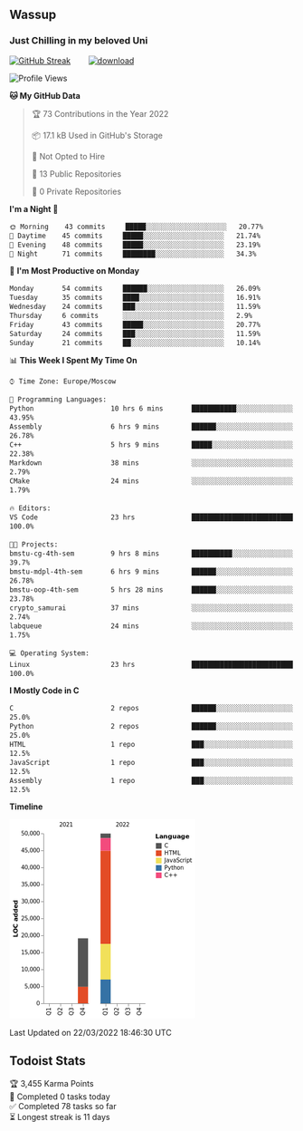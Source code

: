 ## Wassup 
### Just Chilling in my beloved Uni 

<!--
-->

[![GitHub Streak](http://github-readme-streak-stats.herokuapp.com?user=archeoss&theme=shades-of-purple&hide_border=true&date_format=j%20M%5B%20Y%5D)](https://git.io/streak-stats)&nbsp;&nbsp;&nbsp;&nbsp;&nbsp;&nbsp;&nbsp;&nbsp;[![download](https://user-images.githubusercontent.com/68448737/147796309-d8b65b1d-4dde-40d9-b03a-2b42aaa6cd43.jpeg)
](https://bmstu.ru/)

<!--START_SECTION:waka-->
![Profile Views](http://img.shields.io/badge/Profile%20Views-29-blue)

**🐱 My GitHub Data** 

> 🏆 73 Contributions in the Year 2022
 > 
> 📦 17.1 kB Used in GitHub's Storage 
 > 
> 🚫 Not Opted to Hire
 > 
> 📜 13 Public Repositories 
 > 
> 🔑 0 Private Repositories  
 > 
**I'm a Night 🦉** 

```text
🌞 Morning    43 commits     █████░░░░░░░░░░░░░░░░░░░░   20.77% 
🌆 Daytime    45 commits     █████░░░░░░░░░░░░░░░░░░░░   21.74% 
🌃 Evening    48 commits     █████░░░░░░░░░░░░░░░░░░░░   23.19% 
🌙 Night      71 commits     ████████░░░░░░░░░░░░░░░░░   34.3%

```
📅 **I'm Most Productive on Monday** 

```text
Monday       54 commits     ██████░░░░░░░░░░░░░░░░░░░   26.09% 
Tuesday      35 commits     ████░░░░░░░░░░░░░░░░░░░░░   16.91% 
Wednesday    24 commits     ███░░░░░░░░░░░░░░░░░░░░░░   11.59% 
Thursday     6 commits      ░░░░░░░░░░░░░░░░░░░░░░░░░   2.9% 
Friday       43 commits     █████░░░░░░░░░░░░░░░░░░░░   20.77% 
Saturday     24 commits     ███░░░░░░░░░░░░░░░░░░░░░░   11.59% 
Sunday       21 commits     ██░░░░░░░░░░░░░░░░░░░░░░░   10.14%

```


📊 **This Week I Spent My Time On** 

```text
⌚︎ Time Zone: Europe/Moscow

💬 Programming Languages: 
Python                   10 hrs 6 mins       ███████████░░░░░░░░░░░░░░   43.95% 
Assembly                 6 hrs 9 mins        ██████░░░░░░░░░░░░░░░░░░░   26.78% 
C++                      5 hrs 9 mins        █████░░░░░░░░░░░░░░░░░░░░   22.38% 
Markdown                 38 mins             ░░░░░░░░░░░░░░░░░░░░░░░░░   2.79% 
CMake                    24 mins             ░░░░░░░░░░░░░░░░░░░░░░░░░   1.79%

🔥 Editors: 
VS Code                  23 hrs              █████████████████████████   100.0%

🐱‍💻 Projects: 
bmstu-cg-4th-sem         9 hrs 8 mins        ██████████░░░░░░░░░░░░░░░   39.7% 
bmstu-mdpl-4th-sem       6 hrs 9 mins        ██████░░░░░░░░░░░░░░░░░░░   26.78% 
bmstu-oop-4th-sem        5 hrs 28 mins       ██████░░░░░░░░░░░░░░░░░░░   23.78% 
crypto_samurai           37 mins             ░░░░░░░░░░░░░░░░░░░░░░░░░   2.74% 
labqueue                 24 mins             ░░░░░░░░░░░░░░░░░░░░░░░░░   1.75%

💻 Operating System: 
Linux                    23 hrs              █████████████████████████   100.0%

```

**I Mostly Code in C** 

```text
C                        2 repos             ██████░░░░░░░░░░░░░░░░░░░   25.0% 
Python                   2 repos             ██████░░░░░░░░░░░░░░░░░░░   25.0% 
HTML                     1 repo              ███░░░░░░░░░░░░░░░░░░░░░░   12.5% 
JavaScript               1 repo              ███░░░░░░░░░░░░░░░░░░░░░░   12.5% 
Assembly                 1 repo              ███░░░░░░░░░░░░░░░░░░░░░░   12.5%

```


**Timeline**

![Chart not found](https://raw.githubusercontent.com/archeoss/archeoss/master/charts/bar_graph.png) 


 Last Updated on 22/03/2022 18:46:30 UTC
<!--END_SECTION:waka-->

## Todoist Stats

<!-- TODO-IST:START -->
🏆  3,455 Karma Points           
🌸  Completed 0 tasks today           
✅  Completed 78 tasks so far           
⏳  Longest streak is 11 days
<!-- TODO-IST:END -->
